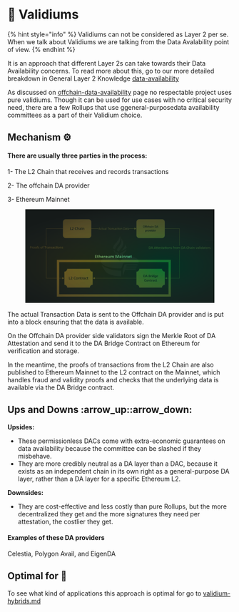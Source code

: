 # 🔐 Validiums

{% hint style="info" %}
Validiums can not be considered as Layer 2 per se. When we talk about Validiums we are talking from the Data Avalability point of view.
{% endhint %}

It is an approach that different Layer 2s can take towards their Data Availability concerns. To read more about this, go to our more detailed breakdown in General Layer 2 Knowledge [data-availability](../../general-layer-2-knowledge/data-availability/ "mention")



As discussed on [offchain-data-availability](../../general-layer-2-knowledge/data-availability/offchain-data-availability/ "mention") page no respectable project uses pure validiums. Though it can be used for use cases with no critical security need, there are a few Rollups that use ggeneral-purposedata availability committees as a part of their Validium choice.

## Mechanism :gear:

#### There are usually three parties in the process:

1- The L2 Chain that receives and records transactions

2- The offchain DA provider

3- Ethereum Mainnet

<figure><img src="../../.gitbook/assets/da.png" alt=""><figcaption></figcaption></figure>

The actual Transaction Data is sent to the Offchain DA provider and is put into a block ensuring that the data is available.

On the Offchain DA provider side validators sign the Merkle Root of DA Attestation and send it to the DA Bridge Contract on Ethereum for verification and storage.

In the meantime, the proofs of transactions from the L2 Chain are also published to Ethereum Mainnet to the L2 contract on the Mainnet, which handles fraud and validity proofs and checks that the underlying data is available via the DA Bridge contract.

## Ups and Downs :arrow\_up::arrow\_down:

**Upsides:**

* These permissionless DACs come with extra-economic guarantees on data availability because the committee can be slashed if they misbehave.
* They are more credibly neutral as a DA layer than a DAC, because it exists as an independent chain in its own right as a general-purpose DA layer, rather than a DA layer for a specific Ethereum L2.

**Downsides:**

* They are cost-effective and less costly than pure Rollups, but the more decentralized they get and the more signatures they need per attestation, the costlier they get.

#### Examples of these DA providers

Celestia, Polygon Avail, and EigenDA



## Optimal for 🎯

To see what kind of applications this approach is optimal for go to [validium-hybrids.md](../../transaction-costs/validium-hybrids.md "mention")
